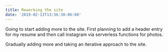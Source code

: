 ```yaml
---
title: Reworking the site
date: '2019-02-13T13:36:30-06:00'
---
```

Going to start adding more to the site.  First planning to add a header entry for my resume and then call instagram via serverless functions for photos.

Gradually adding more and taking an iterative approach to the site.
